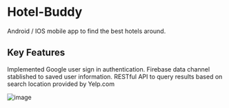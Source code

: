 # Hotel-Buddy
Android / IOS mobile app to find the best hotels around. 

## Key Features 
Implemented Google user sign in authentication.
Firebase data channel stablished to saved user information. 
RESTful API to query results based on search location provided by Yelp.com 


![image](https://drive.google.com/file/d/1H7Q7UfuLtdn2f8Tl5r4AMRsFhJxCiWvO/view?usp=sharing)


